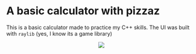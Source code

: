 # A basic calculator with pizzaz

This is a basic calculator made to practice my C++ skills. The UI was built with `raylib` (yes, I know its a game library)

<p align="center">
    <img src="assets/look_original.png" />
</p>
